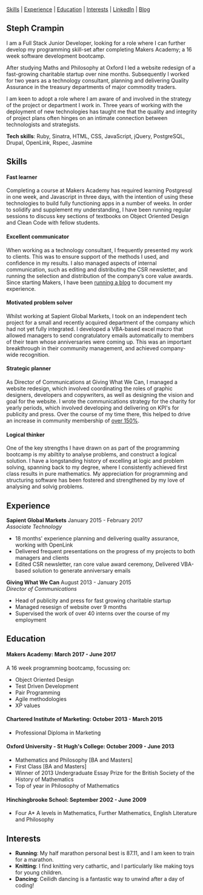 [Skills](#skills) | [Experience](#experience) | [Education](#education) | [Interests](#interests) | [LinkedIn](http://www.linkedin.com/in/stephaniecrampin/) | [Blog](https://www.steph-island.co.uk/)

## Steph Crampin

I am a Full Stack Junior Developer, looking for a role where I can further develop my programming skill-set after completing Makers Academy; a 16 week software development bootcamp.

After studying Maths and Philosophy at Oxford I led a website redesign of a fast-growing charitable startup over nine months. Subsequently I worked for two years as a technology consultant, planning and delivering Quality Assurance in the treasury departments of major commodity traders.

I am keen to adopt a role where I am aware of and involved in the strategy of the project or department I work in. Three years of working with the deployment of new technologies has taught me that the quality and integrity of project plans often hinges on an intimate connection between technologists and strategists. 

**Tech skills**: Ruby, Sinatra, HTML, CSS, JavaScript, jQuery, PostgreSQL, Drupal, OpenLink, Rspec, Jasmine

## Skills

#### Fast learner

Completing a course at Makers Academy has required learning Postgresql in one week, and Javascript in three days, with the intention of using these technologies to build fully functioning apps in a number of weeks. In order to solidify and supplement my understanding, I have been running regular sessions to discuss key sections of textbooks on Object Oriented Design and Clean Code with fellow students.

#### Excellent communicator

When working as a technology consultant, I frequently presented my work to clients. This was to ensure support of the methods I used, and confidence in my results. I also managed aspects of internal communication, such as editing and distributing the CSR newsletter, and running the selection and distribution of the company’s core value awards. Since starting Makers, I have been [running a blog](https://www.steph-island.co.uk/) to document my experience.

#### Motivated problem solver

Whilst working at Sapient Global Markets, I took on an independent tech project for a small and recently acquired department of the company which had not yet fully integrated. I developed a VBA-based excel macro that allowed managers to send congratulatory emails automatically to members of their team whose anniversaries were coming up. This was an important breakthrough in their community management, and achieved company-wide recognition.

#### Strategic planner

As Director of Communications at Giving What We Can, I managed a website redesign, which involved coordinating the roles of graphic designers, developers and copywriters, as well as designing the vision and goal for the website. I wrote the communications strategy for the charity for yearly periods, which involved developing and delivering on KPI's for publicity and press. Over the course of my time there, this helped to drive an increase in community membership of [over 150%](http://www.givingwhatwecan.org/dashboard).

#### Logical thinker

One of the key strengths I have drawn on as part of the programming bootcamp is my abiltity to analyse problems, and construct a logical solution. I have a longstanding history of excelling at logic and problem solving, spanning back to my degree, where I consistently achieved first class results in pure mathematics. My appreciation for programming and structuring software has been fostered and strengthened by my love of analysing and solvig problems.

## Experience

**Sapient Global Markets** January 2015 - February 2017    
*Associate Technology* 
- 18 months' experience planning and delivering quality assurance, working with OpenLink
- Delivered frequent presentations on the progress of my projects to both managers and clients
- Edited CSR newsletter, ran core value award ceremony, Delivered VBA-based solution to generate anniversary emails

**Giving What We Can** August 2013 - January 2015   
*Director of Communications*
- Head of publicity and press for fast growing charitable startup
- Managed resesign of website over 9 months
- Supervised the work of over 40 interns over the course of my employment

## Education

#### Makers Academy: March 2017 - June 2017

A 16 week programming bootcamp, focussing on:

- Object Oriented Design
- Test Driven Development
- Pair Programming
- Agile methodologies
- XP values


#### Chartered Institute of Marketing: October 2013 - March 2015

- Professional Diploma in Marketing

#### Oxford University - St Hugh's College: October 2009 - June 2013

- Mathematics and Philosophy [BA and Masters]
- First Class [BA and Masters]
- Winner of 2013 Undergraduate Essay Prize for the British Society of the History of Mathematics
- Top of year in Philosophy of Mathematics

#### Hinchingbrooke School: September 2002 - June 2009

- Four A* A levels in Mathematics, Further Mathematics, English Literature and Philosophy

## Interests

- **Running**: My half marathon personal best is 87.11, and I am keen to train for a marathon.
- **Knitting**: I find knitting very cathartic, and I particularly like making toys for young children.
- **Dancing**: Ceilidh dancing is a fantastic way to unwind after a day of coding!
